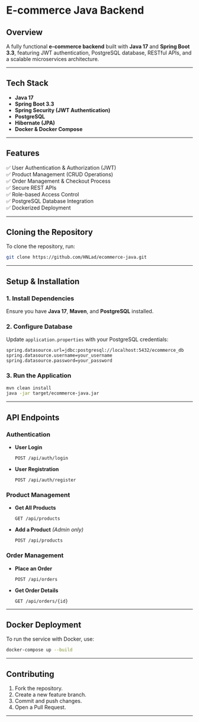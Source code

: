 # E-commerce Java Backend

## Overview
A fully functional **e-commerce backend** built with **Java 17** and **Spring Boot 3.3**, featuring JWT authentication, PostgreSQL database, RESTful APIs, and a scalable microservices architecture.

---

## Tech Stack
- **Java 17**
- **Spring Boot 3.3**
- **Spring Security (JWT Authentication)**
- **PostgreSQL**
- **Hibernate (JPA)**
- **Docker & Docker Compose**

---

## Features
✅ User Authentication & Authorization (JWT)  
✅ Product Management (CRUD Operations)  
✅ Order Management & Checkout Process  
✅ Secure REST APIs  
✅ Role-based Access Control  
✅ PostgreSQL Database Integration  
✅ Dockerized Deployment  

---

## Cloning the Repository
To clone the repository, run:
```sh
git clone https://github.com/HNLad/ecommerce-java.git
```

---

## Setup & Installation
### 1. Install Dependencies
Ensure you have **Java 17**, **Maven**, and **PostgreSQL** installed.

### 2. Configure Database
Update `application.properties` with your PostgreSQL credentials:
```properties
spring.datasource.url=jdbc:postgresql://localhost:5432/ecommerce_db
spring.datasource.username=your_username
spring.datasource.password=your_password
```

### 3. Run the Application
```sh
mvn clean install
java -jar target/ecommerce-java.jar
```

---

## API Endpoints
### Authentication
- **User Login**
  ```
  POST /api/auth/login
  ```
- **User Registration**
  ```
  POST /api/auth/register
  ```

### Product Management
- **Get All Products**
  ```
  GET /api/products
  ```
- **Add a Product** *(Admin only)*
  ```
  POST /api/products
  ```

### Order Management
- **Place an Order**
  ```
  POST /api/orders
  ```
- **Get Order Details**
  ```
  GET /api/orders/{id}
  ```

---

## Docker Deployment
To run the service with Docker, use:
```sh
docker-compose up --build
```

---

## Contributing
1. Fork the repository.
2. Create a new feature branch.
3. Commit and push changes.
4. Open a Pull Request.

---
